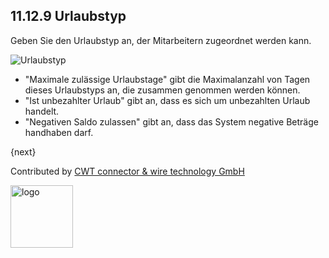 ## 11.12.9 Urlaubstyp

Geben Sie den Urlaubstyp an, der Mitarbeitern zugeordnet werden kann.

<img class="screenshot" alt="Urlaubstyp" src="{{docs_base_url}}/assets/img/human-resources/leave-type.png">

* "Maximale zulässige Urlaubstage" gibt die Maximalanzahl von Tagen dieses Urlaubstyps an, die zusammen genommen werden können.
* "Ist unbezahlter Urlaub" gibt an, dass es sich um unbezahlten Urlaub handelt.
* "Negativen Saldo zulassen" gibt an, dass das System negative Beträge handhaben darf.

{next}

Contributed by <A HREF="http://www.cwt-kabel.de">CWT connector & wire technology GmbH</A>

<A HREF="http://www.cwt-kabel.de"><IMG alt="logo" src="http://www.cwt-assembly.com/sites/all/images/logo.png" height=100></A>
